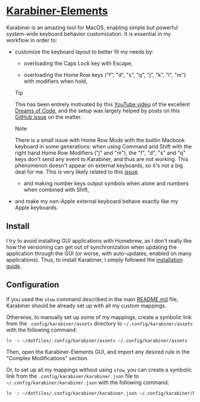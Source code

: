 # [Karabiner-Elements](https://karabiner-elements.pqrs.org/)

Karabiner is an amazing tool for MacOS, enabling simple but powerful system-wide keyboard behavior
customization. It is essential in my workflow in order to:

- customize the keyboard layout to better fit my needs by:

  - overloading the Caps Lock key with Escape,

  - overloading the Home Row keys ("f", "d", "s", "q", "j", "k", "l", "m") with modifiers when hold,

  > [!TIP]
  >
  > This has been entirely motivated by this
  > [YouTube video](https://www.youtube.com/watch?v=sLWQ4Gx88h4&t=913s) of the excellent
  > [Dreams of Code](https://www.youtube.com/@dreamsofcode), and the setup was largely helped by
  > posts on this [GitHub issue](https://github.com/pqrs-org/Karabiner-Elements/issues/3559) on the
  > matter.

  > [!NOTE]
  >
  > There is a small issue with Home Row Mods with the builtin Macbook keyboard in some generations:
  > when using Command and Shift with the right hand Home Row Modifiers ("j" and "m"), the "f", "d",
  > "s" and "q" keys don't send any event to Karabiner, and thus are not working. This phenomenon
  > doesn't appear on external keyboards, so it's not a big deal for me. This is very likely related
  > to this [issue](https://github.com/pqrs-org/Karabiner-Elements/issues/3113).

  - and making number keys output symbols when alone and numbers when combined with Shift,

- and make my non-Apple external keyboard behave exactly like my Apple keyboards.

## Install

I try to avoid installing GUI applications with Homebrew, as I don't really like how the versioning
can get out of synchronization when updating the application through the GUI (or worse, with
auto-updates, enabled on many applications). Thus, to install Karabiner, I simply followed the
[installation guide](https://karabiner-elements.pqrs.org/docs/getting-started/installation/).

## Configuration

If you used the `stow` command described in the main [README.md](/README.md) file, Karabiner should
be already set up with all my custom mappings.

Otherwise, to manually set up some of my mappings, create a symbolic link from the
`.config/karabiner/assets` directory to `~/.config/karabiner/assets` with the following command:

```bash
ln -s ~/dotfiles/.config/karabiner/assets ~/.config/karabiner/assets
```

Then, open the Karabiner-Elements GUI, and import any desired rule in the "Complex Modifications"
section.

Or, to set up all my mappings without using `stow`, you can create a symbolic link from the
`.config/karabiner/karabiner.json` file to `~/.config/karabiner/karabiner.json` with the following
command:

```bash
ln -s ~/dotfiles/.config/karabiner/karabiner.json ~/.config/karabiner/karabiner.json
```
